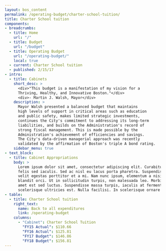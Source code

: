 ```yaml
---
layout: bos_content
permalink: /operating-budget/charter-school-tuition/
title: Charter School tuition
components:
- breadcrumbs:
  - title: Home
    url: "/"
  - title: Budget
    url: "/budget"
  - title: Operating Budget
    url: "/operating-budget/"
    local: true
  - current: Charter School tuition
  - published: 2/15/17
- intro:
  - title: Cabinets
    short_desc: >
      <div>"This budget is a manifestation of my vision for a
      Thriving, Healthy, and Innovative Boston."</div>
      <div>- Martin J. Walsh, Mayor</div>
    description: >
      Mayor Walsh presented a balanced budget that maintains
      high levels of support in critical areas such as education
      and public safety, makes limited strategic investments,
      continues the City's commitment to addressing its long-term
      liabilities, and builds on the Administration's record of
      strong fiscal management. This is made possible by the
      Administration's achievement of efficiencies and savings.
      The City's data-driven managerial approach was recently
      validated by the affirmation of Boston's triple A bond rating.
    sidebar_menu: true
- text_block:
  - title: Cabinet Appropriations
    body: >
      Lorem ipsum dolor sit amet, consectetur adipiscing elit. Curabitur suscipit id
      felis sed iaculis. Sed ac nisl eu lacus porta pharetra. Suspendisse a tortor vel
      velit egestas porttitor et a mi. Nam nunc ipsum, elementum a nisi nec, scelerisque
      blandit orci. Ut in sollicitudin turpis, non malesuada leo. Morbi vehicula sit
      amet est sed luctus. Suspendisse massa turpis, iaculis at fermentum placerat,
      scelerisque ultricies est. Nulla facilisi. In scelerisque ornare tincidunt.
- table:
  - title: Charter School tuition
    right_text:
      name: Back to all expenditures
      link: /operating-budget
    columns:
      - "Cabinet": Charter School Tuition
        "FY15 Actual": $110.66
        "FY16 Actual": $125.81
        "FY17 Budget": $146.86
        "FY18 Budget": $156.81
---
```

